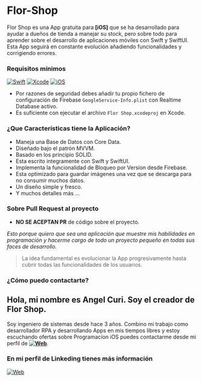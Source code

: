 # Flor-Shop

Flor Shop es una App gratuita para **[iOS]** que se ha desarrollado para ayudar a dueños de tienda a manejar su stock, pero sobre todo para aprender sobre el desarrollo de aplicaciones móviles con Swift y SwiftUI. Esta App seguirá en constante evolución añadiendo funcionalidades y corrigiendo errores.

### Requisitos mínimos
[![Swift](https://img.shields.io/badge/Swift-5-orange.svg?longCache=true&style=popout-square)](https://swift.org)
[![Xcode](https://img.shields.io/badge/Xcode-12.5-blue.svg?longCache=true&style=popout-square)](https://developer.apple.com/xcode)
[![iOS](https://img.shields.io/badge/iOS-15-red.svg?longCache=true&style=popout-square)](https://www.apple.com/es/ios)

* Por razones de seguridad debes añadir tu propio fichero de configuración de Firebase `GoogleService-Info.plist` con Realtime Database activo.
* Es suficiente con ejecutar el archivo `Flor Shop.xcodeproj` en Xcode.

### ¿Que Características tiene la Aplicación?
* Maneja una Base de Datos con Core Data.
* Diseñado bajo el patrón MVVM.
* Basado en los principio SOLID.
* Esta escrito integramente con Swift y SwiftUI.
* Implementa la funcionalidad de Bloqueo por Versíon desde Firebase.
* Esta optimizado para guardar imágenes una vez que se descarga para no consumir muchos datos.
* Un diseño simple y fresco.
* Y muchos detalles más ...

### Sobre Pull Request al proyecto

* **NO SE ACEPTAN PR** de código sobre el proyecto.

*Esto porque quiero que sea una aplicación que muestre mis habilidades en programación y hacerme cargo de todo un proyecto pequeño en todas sus faces de desarrollo.*

> La idea fundamental es evolucionar la App progresivamente hasta cubrir todas las funcionalidades de los usuarios.

### ¿Cómo puedo contactarte?

## Hola, mi nombre es Angel Curi. Soy el creador de Flor Shop.

Soy ingeniero de sistemas desde hace 3 años. Combino mi trabajo como desarrollador RPA y desarrollando Apps en mis tiempos libres y estoy escuchando ofertas sobre Programacíon iOS puedes contactarme desde mi perfil de **[![Web](https://img.shields.io/badge/Linkeding-blue?logo=Linkeding)](https://www.linkedin.com/in/angel-curi-laurente-408b13177/)**.

### En mi perfil de Linkeding tienes más información

[![Web](https://img.shields.io/badge/Linkeding-blue?logo=Linkeding)](https://www.linkedin.com/in/angel-curi-laurente-408b13177/)

